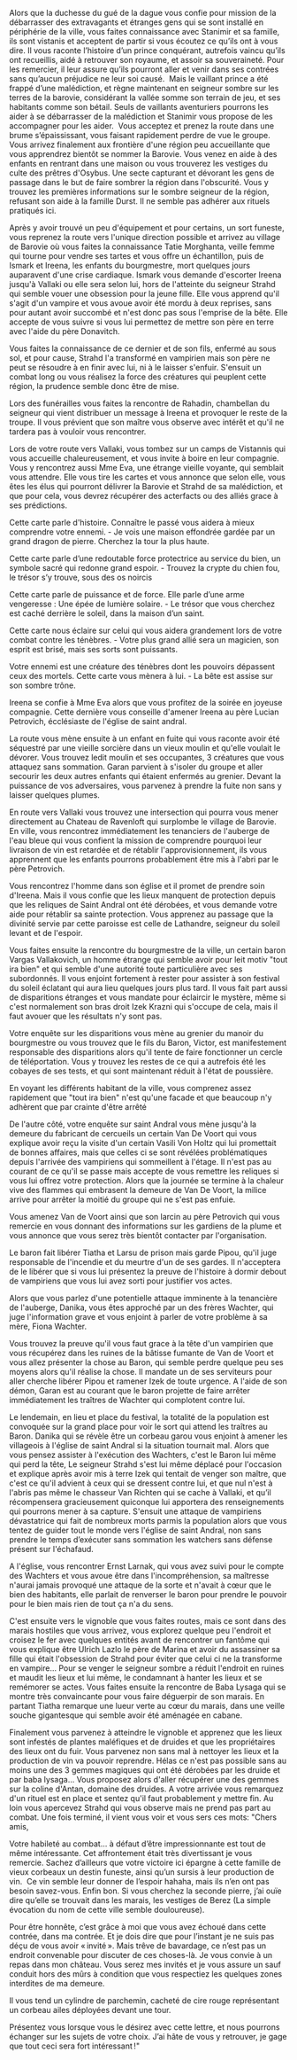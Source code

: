 Alors que la duchesse du gué de la dague vous confie pour mission de la débarrasser des extravagants et étranges gens qui se sont installé en périphérie de la ville, vous faites connaissance avec Stanimir et sa famille, ils sont vistanis et acceptent de partir si vous écoutez ce qu’ils ont à vous dire. Il vous raconte l’histoire d’un prince conquérant, autrefois vaincu qu’ils ont recueillis, aidé à retrouver son royaume, et assoir sa souveraineté. Pour les remercier, il leur assure qu’ils pourront aller et venir dans ses contrées sans qu’aucun préjudice ne leur soi causé.  Mais le vaillant prince a été frappé d’une malédiction, et règne maintenant en seigneur sombre sur les terres de la barovie, considérant la vallée somme son terrain de jeu, et ses habitants comme son bétail. Seuls de vaillants aventuriers pourrons les aider à se débarrasser de la malédiction et Stanimir vous propose de les accompagner pour les aider. 
Vous acceptez et prenez la route dans une brume s’épaississant, vous faisant rapidement perdre de vue le groupe.
Vous arrivez finalement aux frontière d'une région peu accueillante que vous apprendrez bientôt se nommer la Barovie.
Vous venez en aide à des enfants en rentrant dans une maison ou vous trouverez les vestiges du culte des prêtres d'Osybus. Une secte capturant et dévorant les gens de passage dans le but de faire sombrer la région dans l'obscurité. Vous y trouvez les premières informations sur le sombre seigneur de la région, refusant son aide à la famille Durst. Il ne semble pas adhérer aux rituels pratiqués ici.

Après y avoir trouvé un peu d'équipement et pour certains, un sort funeste, vous reprenez la route vers l'unique direction possible et arrivez au village de Barovie où vous faites la connaissance Tatie Morghanta, veille femme qui tourne pour vendre ses tartes et vous offre un échantillon, puis de Ismark et Ireena, les enfants du bourgmestre, mort quelques jours auparavent d'une crise cardiaque. Ismark vous demande d'escorter Ireena jusqu'à Vallaki ou elle sera selon lui, hors de l'atteinte du seigneur Strahd qui semble vouer une obsession pour la jeune fille. Elle vous apprend qu'il s'agit d'un vampire et vous avoue avoir été mordu à deux reprises, sans pour autant avoir succombé et n'est donc pas sous l'emprise de la bête. Elle accepte de vous suivre si vous lui permettez de mettre son père en terre avec l'aide du père Donavitch.

Vous faites la connaissance de ce dernier et de son fils, enfermé au sous sol, et pour cause, Strahd l'a transformé en vampirien mais son père ne peut se résoudre à en finir avec lui, ni à le laisser s'enfuir. S'ensuit un combat long ou vous réalisez la force des créatures qui peuplent cette région, la prudence semble donc être de mise.

Lors des funérailles vous faites la rencontre de Rahadin, chambellan du seigneur qui vient distribuer un message à Ireena et provoquer le reste de la troupe. Il vous prévient que son maître vous observe avec intérêt et qu'il ne tardera pas à vouloir vous rencontrer.

Lors de votre route vers Vallaki, vous tombez sur un camps de Vistannis qui vous accueille chaleureusement, et vous invite à boire en leur compagnie. Vous y rencontrez aussi Mme Eva, une étrange vieille voyante, qui semblait vous attendre. Elle vous tire les cartes et vous annonce que selon elle, vous êtes les élus qui pourront délivrer la Barovie et Strahd de sa malédiction, et que pour cela, vous devrez récupérer des acterfacts ou des alliés grace à ses prédictions.

Cette carte parle d'histoire. Connaître le passé vous aidera à mieux comprendre votre ennemi. - Je vois une maison effondrée gardée par un grand dragon de pierre. Cherchez la tour la plus haute. 

Cette carte parle d’une redoutable force protectrice au service du bien, un symbole sacré qui redonne grand espoir. - Trouvez la crypte du chien fou, le trésor s’y trouve, sous des os noircis 

Cette carte parle de puissance et de force. Elle parle d’une arme vengeresse : Une épée de lumière solaire. - Le trésor que vous cherchez est caché derrière le soleil, dans la maison d’un saint. 

Cette carte nous éclaire sur celui qui vous aidera grandement lors de votre combat contre les ténèbres. - Votre plus grand allié sera un magicien, son esprit est brisé, mais ses sorts sont puissants. 

Votre ennemi est une créature des ténèbres dont les pouvoirs dépassent ceux des mortels. Cette carte vous mènera à lui. - La bête est assise sur son sombre trône.

Ireena se confie à Mme Eva alors que vous profitez de la soirée en joyeuse compagnie. Cette dernière vous conseille d'amener Ireena au père Lucian Petrovich, écclésiaste de l'église de saint andral. 

La route vous mène ensuite à un enfant en fuite qui vous raconte avoir été séquestré par une vieille sorcière dans un vieux moulin et qu'elle voulait le dévorer.
Vous trouvez ledit moulin et ses occupantes, 3 créatures que vous attaquez sans sommation. Garan parvient à s'isoler du groupe et aller secourir les deux autres enfants qui étaient enfermés au grenier. Devant la puissance de vos adversaires, vous parvenez à prendre la fuite non sans y laisser quelques plumes.

En route vers Vallaki vous trouvez une intersection qui pourra vous mener directement au Chateau de Ravenloft qui surplombe le village de Barovie.
En ville, vous rencontrez immédiatement les tenanciers de l'auberge de l'eau bleue qui vous confient la mission de comprendre pourquoi leur livraison de vin est retardée et de rétablir l'approvisionnement, ils vous apprennent que les enfants pourrons probablement être mis à l'abri par le père Petrovich.

Vous rencontrez l'homme dans son église et il promet de prendre soin d'Ireena. Mais il vous confie que les lieux manquent de protection depuis que les reliques de Saint Andral ont été dérobées, et vous demande votre aide pour rétablir sa sainte protection.
Vous apprenez au passage que la divinité servie par cette paroisse est celle de Lathandre, seigneur du soleil levant et de l'espoir.

Vous faites ensuite la rencontre du bourgmestre de la ville, un certain baron Vargas Vallakovich, un homme étrange qui semble avoir pour leit motiv "tout ira bien" et qui semble d'une autorité toute particulière avec ses subordonnés. Il vous enjoint fortement à rester pour assister à son festival du soleil éclatant qui aura lieu quelques jours plus tard. Il vous fait part aussi de disparitions étranges et vous mandate pour éclaircir le mystère, même si c'est normalement son bras droit Izek Krazni qui s'occupe de cela, mais il faut avouer que les résultats n'y sont pas.

Votre enquête sur les disparitions vous mène au grenier du manoir du bourgmestre ou vous trouvez que le fils du Baron, Victor, est manifestement responsable des disparitions alors qu'il tente de faire fonctionner un cercle de téléportation. Vous y trouvez les restes de ce qui a autrefois été les cobayes de ses tests, et qui sont maintenant réduit à l'état de poussière.

En voyant les différents habitant de la ville, vous comprenez assez rapidement que "tout ira bien" n'est qu'une facade et que beaucoup n'y adhèrent que par crainte d'être arrêté

De l'autre côté, votre enquête sur saint Andral vous mène jusqu'à la demeure du fabricant de cercueils un certain Van De Voort qui vous explique avoir reçu la visite d'un certain Vasili Von Holtz qui lui promettait de bonnes affaires, mais que celles ci se sont révélées problématiques depuis l'arrivée des vampiriens qui sommeillent à l'étage. Il n'est pas au courant de ce qu'il se passe mais accepte de vous remettre les reliques si vous lui offrez votre protection.
Alors que la journée se termine à la chaleur vive des flammes qui embrasent la demeure de Van De Voort, la milice arrive pour arrêter la moitié du groupe qui ne s'est pas enfuie.

Vous amenez Van de Voort ainsi que son larcin au père Petrovich qui vous remercie en vous donnant des informations sur les gardiens de la plume et vous annonce que vous serez très bientôt contacter par l'organisation.

Le baron fait libérer Tiatha et Larsu de prison mais garde Pipou, qu'il juge responsable de l'incendie et du meurtre d'un de ses gardes. Il n'acceptera de le libérer que si vous lui présentez la preuve de l'histoire à dormir debout de vampiriens que vous lui avez sorti pour justifier vos actes.

Alors que vous parlez d'une potentielle attaque imminente à la tenancière de l'auberge, Danika, vous êtes approché par un des frères Wachter, qui juge l'information grave et vous enjoint à parler de votre problème à sa mère, Fiona Wachter.

Vous trouvez la preuve qu'il vous faut grace à la tête d'un vampirien que vous récupérez dans les ruines de la bâtisse fumante de Van de Voort et vous allez présenter la chose au Baron, qui semble perdre quelque peu ses moyens alors qu'il réalise la chose. Il mandate un de ses serviteurs pour aller cherche libérer Pipou et ramener Izek de toute urgence. A l'aide de son démon, Garan est au courant que le baron projette de faire arrêter immédiatement les traîtres de Wachter qui complotent contre lui.

Le lendemain, en lieu et place du festival, la totalité de la population est convoquée sur la grand place pour voir le sort qui attend les traîtres au Baron. Danika qui se révèle être un corbeau garou vous enjoint à amener les villageois à l'église de saint Andral si la situation tournait mal.
Alors que vous pensez assister à l'exécution des Wachters, c'est le Baron lui même qui perd la tête, Le seigneur Strahd s'est lui même déplacé pour l'occasion et explique après avoir mis à terre Izek qui tentait de venger son maître, que c'est ce qu'il advient à ceux qui se dressent contre lui, et que nul n'est à l'abris pas même le chasseur Van Richten qui se cache à Vallaki, et qu’il récompensera gracieusement quiconque lui apportera des renseignements qui pourrons mener à sa capture.
S'ensuit une attaque de vampiriens dévastatrice qui fait de nombreux morts parmis la population alors que vous tentez de guider tout le monde vers l'église de saint Andral, non sans prendre le temps d’exécuter sans sommation les watchers sans défense présent sur l'échafaud.

A l'église, vous rencontrer Ernst Larnak, qui vous avez suivi pour le compte des Wachters et vous avoue être dans l'incompréhension, sa maîtresse n'aurai jamais provoqué une attaque de la sorte et n'avait à cœur que le bien des habitants, elle parlait de renverser le baron pour prendre le pouvoir pour le bien mais rien de tout ça n'a du sens.


C'est ensuite vers le vignoble que vous faites routes, mais ce sont dans des marais hostiles que vous arrivez, vous explorez quelque peu l'endroit et croisez le fer avec quelques entités avant de rencontrer un fantôme qui vous explique être Ulrich Lazlo le père de Marina et avoir du assassiner sa fille qui était l'obsession de Strahd pour éviter que celui ci ne la transforme en vampire... Pour se venger le seigneur sombre a réduit l'endroit en ruines et maudit les lieux et lui même, le condamnant à hanter les lieux et se remémorer se actes.
Vous faites ensuite la rencontre de Baba Lysaga qui se montre très convaincante pour vous faire déguerpir de son marais. En partant Tiatha remarque une lueur verte au cœur du marais, dans une veille souche gigantesque qui semble avoir été aménagée en cabane.

Finalement vous parvenez à atteindre le vignoble et apprenez que les lieux sont infestés de plantes maléfiques et de druides et que les propriétaires des lieux ont du fuir. Vous parvenez non sans mal à nettoyer les lieux et la production de vin va pouvoir reprendre. Hélas ce n'est pas possible sans au moins une des 3 gemmes magiques qui ont été dérobées par les druide et par baba lysaga... 
Vous proposez alors d'aller récupérer une des gemmes sur la coline d'Antan, domaine des druides.
A votre arrivée vous remarquez d'un rituel est en place et sentez qu'il faut probablement y mettre fin. Au loin vous apercevez Strahd qui vous observe mais ne prend pas part au combat.
Une fois terminé, il vient vous voir et vous sers ces mots:
"Chers amis, 

Votre habileté au combat… à défaut d’être impressionnante est tout de même intéressante. Cet affrontement était très divertissant je vous remercie. Sachez d’ailleurs que votre victoire ici épargne à cette famille de vieux corbeaux un destin funeste, ainsi qu’un sursis à leur production de vin.  Ce vin semble leur donner de l’espoir hahaha, mais ils n’en ont pas besoin savez-vous. Enfin bon. Si vous cherchez la seconde pierre, j’ai ouïe dire qu’elle se trouvait dans les marais, les vestiges de Berez (La simple évocation du nom de cette ville semble douloureuse). 

Pour être honnête, c’est grâce à moi que vous avez échoué dans cette contrée, dans ma contrée. Et je dois dire que pour l’instant je ne suis pas déçu de vous avoir « invité ». Mais trêve de bavardage, ce n’est pas un endroit convenable pour discuter de ces choses-là. Je vous convie à un repas dans mon château. Vous serez mes invités et je vous assure un sauf conduit hors des mûrs à condition que vous respectiez les quelques zones interdites de ma demeure.  

Il vous tend un cylindre de parchemin, cacheté de cire rouge représentant un corbeau ailes déployées devant une tour. 

Présentez vous lorsque vous le désirez avec cette lettre, et nous pourrons échanger sur les sujets de votre choix. J’ai hâte de vous y retrouver, je gage que tout ceci sera fort intéressant !"